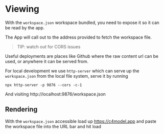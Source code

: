# Viewing

With the `workspace.json` workspace bundled, you need to expose it so it can be read by the app.

The App will call out to the address provided to fetch the workspace file.

> TIP: watch out for CORS issues

Useful deployments are places like Github where the raw content url can be used, or anywhere it can be served from.

For local development we use `http-server` which can serve up the `workspace.json` from the local file system, serve it by
running

```shell
npx http-server -p 9876 --cors -c-1
```

And visiting http://localhost:9876/workspace.json

## Rendering

With the `workspace.json` accessible load up https://c4model.app and paste the workspace file into the URL bar and hit load
